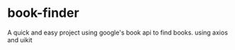 # book-finder
A quick and easy project using google's book api to find books.
using axios and uikit

